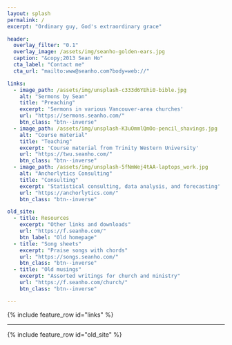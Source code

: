 ```yaml
---
layout: splash
permalink: /
excerpt: "Ordinary guy, God's extraordinary grace"

header:
  overlay_filter: "0.1"
  overlay_image: /assets/img/seanho-golden-ears.jpg
  caption: "&copy;2013 Sean Ho"
  cta_label: "Contact me"
  cta_url: "mailto:www@seanho.com?body=web://"

links:
  - image_path: /assets/img/unsplash-c333d6YEhi0-bible.jpg
    alt: "Sermons by Sean"
    title: "Preaching"
    excerpt: 'Sermons in various Vancouver-area churches'
    url: "https://sermons.seanho.com/"
    btn_class: "btn--inverse"
  - image_path: /assets/img/unsplash-K3uOmmlQmOo-pencil_shavings.jpg
    alt: "Course material"
    title: "Teaching"
    excerpt: 'Course material from Trinity Western University'
    url: "https://twu.seanho.com/"
    btn_class: "btn--inverse"
  - image_path: /assets/img/unsplash-5fNmWej4tAA-laptops_work.jpg
    alt: "Anchorlytics Consulting"
    title: "Consulting"
    excerpt: 'Statistical consulting, data analysis, and forecasting'
    url: "https://anchorlytics.com/"
    btn_class: "btn--inverse"

old_site:
  - title: Resources
    excerpt: "Other links and downloads"
    url: "https://f.seanho.com/"
    btn_label: "Old homepage"
  - title: "Song sheets"
    excerpt: "Praise songs with chords"
    url: "https://songs.seanho.com/"
    btn_class: "btn--inverse"
  - title: "Old musings"
    excerpt: "Assorted writings for church and ministry"
    url: "https://f.seanho.com/church/"
    btn_class: "btn--inverse"

---
```


{% include feature_row id="links" %}

---

{% include feature_row id="old_site" %}
